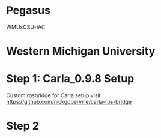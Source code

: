 # Pegasus
WMUxCSU-IAC 


# Western Michigan University

# Step 1: Carla_0.9.8 Setup

Custom rosbridge for Carla setup visit : 
<https://github.com/nickgoberville/carla-ros-bridge>

# Step 2 


